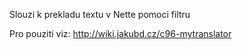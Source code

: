 Slouzi k prekladu textu v Nette pomoci filtru

Pro pouziti viz: http://wiki.jakubd.cz/c96-mytranslator